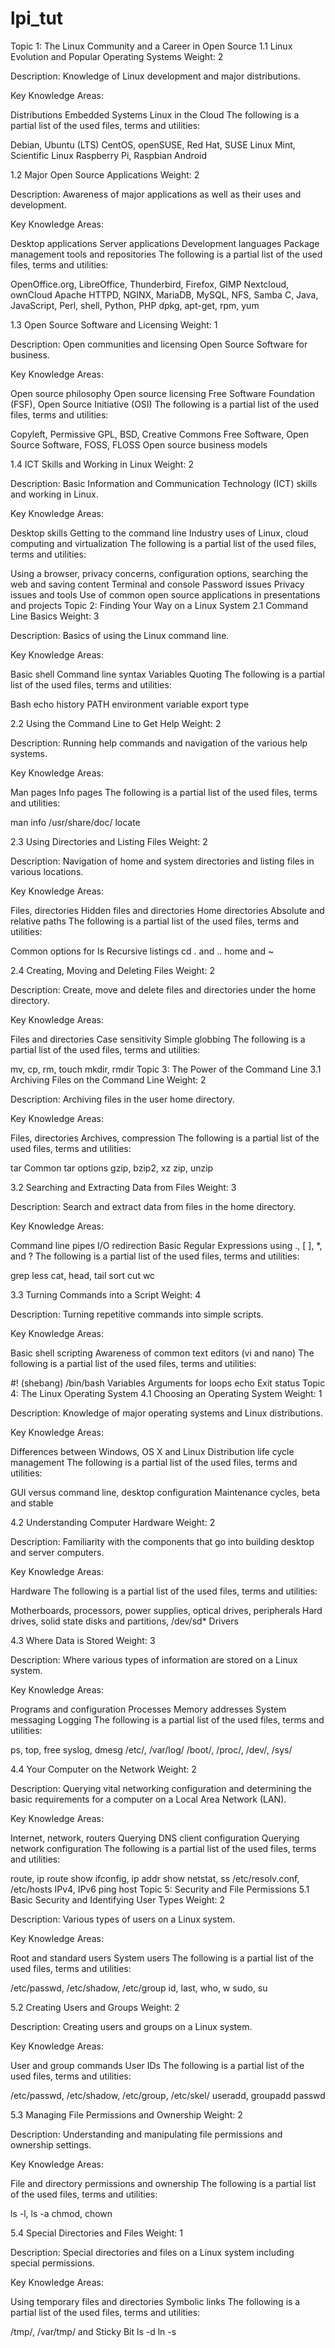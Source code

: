 # lpi_tut

Topic 1: The Linux Community and a Career in Open Source
1.1 Linux Evolution and Popular Operating Systems
Weight: 2

Description: Knowledge of Linux development and major distributions.

Key Knowledge Areas:

Distributions
Embedded Systems
Linux in the Cloud
The following is a partial list of the used files, terms and utilities:

Debian, Ubuntu (LTS)
CentOS, openSUSE, Red Hat, SUSE
Linux Mint, Scientific Linux
Raspberry Pi, Raspbian
Android


1.2 Major Open Source Applications
Weight: 2

Description: Awareness of major applications as well as their uses and development.

Key Knowledge Areas:

Desktop applications
Server applications
Development languages
Package management tools and repositories
The following is a partial list of the used files, terms and utilities:

OpenOffice.org, LibreOffice, Thunderbird, Firefox, GIMP
Nextcloud, ownCloud
Apache HTTPD, NGINX, MariaDB, MySQL, NFS, Samba
C, Java, JavaScript, Perl, shell, Python, PHP
dpkg, apt-get, rpm, yum


1.3 Open Source Software and Licensing
Weight: 1

Description: Open communities and licensing Open Source Software for business.

Key Knowledge Areas:

Open source philosophy
Open source licensing
Free Software Foundation (FSF), Open Source Initiative (OSI)
The following is a partial list of the used files, terms and utilities:

Copyleft, Permissive
GPL, BSD, Creative Commons
Free Software, Open Source Software, FOSS, FLOSS
Open source business models


1.4 ICT Skills and Working in Linux
Weight: 2

Description: Basic Information and Communication Technology (ICT) skills and working in Linux.

Key Knowledge Areas:

Desktop skills
Getting to the command line
Industry uses of Linux, cloud computing and virtualization
The following is a partial list of the used files, terms and utilities:

Using a browser, privacy concerns, configuration options, searching the web and saving content
Terminal and console
Password issues
Privacy issues and tools
Use of common open source applications in presentations and projects
Topic 2: Finding Your Way on a Linux System
2.1 Command Line Basics
Weight: 3

Description: Basics of using the Linux command line.

Key Knowledge Areas:

Basic shell
Command line syntax
Variables
Quoting
The following is a partial list of the used files, terms and utilities:

Bash
echo
history
PATH environment variable
export
type


2.2 Using the Command Line to Get Help
Weight: 2

Description: Running help commands and navigation of the various help systems.

Key Knowledge Areas:

Man pages
Info pages
The following is a partial list of the used files, terms and utilities:

man
info
/usr/share/doc/
locate


2.3 Using Directories and Listing Files
Weight: 2

Description: Navigation of home and system directories and listing files in various locations.

Key Knowledge Areas:

Files, directories
Hidden files and directories
Home directories
Absolute and relative paths
The following is a partial list of the used files, terms and utilities:

Common options for ls
Recursive listings
cd
. and ..
home and ~


2.4 Creating, Moving and Deleting Files
Weight: 2

Description: Create, move and delete files and directories under the home directory.

Key Knowledge Areas:

Files and directories
Case sensitivity
Simple globbing
The following is a partial list of the used files, terms and utilities:

mv, cp, rm, touch
mkdir, rmdir
Topic 3: The Power of the Command Line
3.1 Archiving Files on the Command Line
Weight:  2

Description: Archiving files in the user home directory.

Key Knowledge Areas:

Files, directories
Archives, compression
The following is a partial list of the used files, terms and utilities:

tar
Common tar options
gzip, bzip2, xz
zip, unzip


3.2 Searching and Extracting Data from Files
Weight: 3

Description: Search and extract data from files in the home directory.

Key Knowledge Areas:

Command line pipes
I/O redirection
Basic Regular Expressions using ., [ ], \*, and ?
The following is a partial list of the used files, terms and utilities:

grep
less
cat, head, tail
sort
cut
wc


3.3 Turning Commands into a Script
Weight: 4

Description: Turning repetitive commands into simple scripts.

Key Knowledge Areas:

Basic shell scripting
Awareness of common text editors (vi and nano)
The following is a partial list of the used files, terms and utilities:

\#! (shebang)
/bin/bash
Variables
Arguments
for loops
echo
Exit status
Topic 4: The Linux Operating System
4.1 Choosing an Operating System
Weight: 1

Description: Knowledge of major operating systems and Linux distributions.

Key Knowledge Areas:

Differences between Windows, OS X and Linux
Distribution life cycle management
The following is a partial list of the used files, terms and utilities:

GUI versus command line, desktop configuration
Maintenance cycles, beta and stable


4.2 Understanding Computer Hardware
Weight: 2

Description: Familiarity with the components that go into building desktop and server computers.

Key Knowledge Areas:

Hardware
The following is a partial list of the used files, terms and utilities:

Motherboards, processors, power supplies, optical drives, peripherals
Hard drives, solid state disks and partitions, /dev/sd*
Drivers


4.3 Where Data is Stored
Weight: 3

Description: Where various types of information are stored on a Linux system.

Key Knowledge Areas:

Programs and configuration
Processes
Memory addresses
System messaging
Logging
The following is a partial list of the used files, terms and utilities:

ps, top, free
syslog, dmesg
/etc/, /var/log/
/boot/, /proc/, /dev/, /sys/


4.4 Your Computer on the Network
Weight: 2

Description: Querying vital networking configuration and determining the basic requirements for a computer on a Local Area Network (LAN).

Key Knowledge Areas:

Internet, network, routers
Querying DNS client configuration
Querying network configuration
The following is a partial list of the used files, terms and utilities:

route, ip route show
ifconfig, ip addr show
netstat, ss
/etc/resolv.conf, /etc/hosts
IPv4, IPv6
ping
host
Topic 5: Security and File Permissions
5.1 Basic Security and Identifying User Types
Weight: 2

Description: Various types of users on a Linux system.

Key Knowledge Areas:

Root and standard users
System users
The following is a partial list of the used files, terms and utilities:

/etc/passwd, /etc/shadow, /etc/group
id, last, who, w
sudo, su


5.2 Creating Users and Groups
Weight: 2

Description: Creating users and groups on a Linux system.

Key Knowledge Areas:

User and group commands
User IDs
The following is a partial list of the used files, terms and utilities:

/etc/passwd, /etc/shadow, /etc/group, /etc/skel/
useradd, groupadd
passwd


5.3 Managing File Permissions and Ownership
Weight: 2

Description: Understanding and manipulating file permissions and ownership settings.

Key Knowledge Areas:

File and directory permissions and ownership
The following is a partial list of the used files, terms and utilities:

ls -l, ls -a
chmod, chown


5.4 Special Directories and Files
Weight: 1

Description: Special directories and files on a Linux system including special permissions.

Key Knowledge Areas:

Using temporary files and directories
Symbolic links
The following is a partial list of the used files, terms and utilities:

/tmp/, /var/tmp/ and Sticky Bit
ls -d
ln -s
